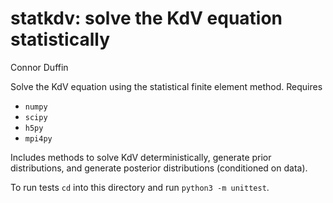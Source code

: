# statkdv: solve the KdV equation statistically
Connor Duffin

Solve the KdV equation using the statistical finite element method. Requires

* `numpy`
* `scipy`
* `h5py`
* `mpi4py`

Includes methods to solve KdV deterministically, generate prior distributions,
and generate posterior distributions (conditioned on data).

To run tests `cd` into this directory and run `python3 -m unittest`.
